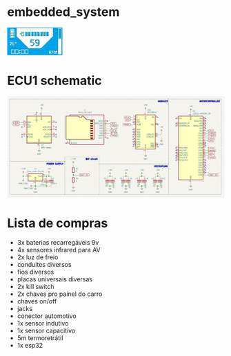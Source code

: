 # embedded_system

![display](hardware/ECU1/layout_main.jpg)

# ECU1 schematic

![ECU1 schematic](hardware/ECU1/schematic.jpg)

# Lista de compras

* 3x baterias recarregáveis 9v
* 4x sensores infrared para AV
* 2x luz de freio
* conduítes diversos
* fios diversos
* placas universais diversas
* 2x kill switch
* 2x chaves pro painel do carro
* chaves on/off
* jacks
* conector automotivo
* 1x sensor indutivo
* 1x sensor capacitivo
* 5m termoretrátil
* 1x esp32